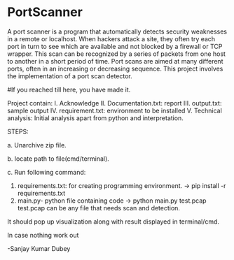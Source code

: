 # PortScanner
A port scanner is a program that automatically detects security weaknesses in a remote or localhost. When hackers attack a site, they often try each port in turn to see which are available and not blocked by a firewall or TCP wrapper. This scan can be recognized by a series of packets from one host to another in a short period of time. Port scans are aimed at many different ports, often in an increasing or decreasing sequence. This project involves the implementation of a port scan detector.

#If you reached till here, you have made it.



Project contain:
I. Acknowledge
II. Documentation.txt: report
III. output.txt: sample output
IV. requirement.txt: environment to be installed
V. Technical analysis: Initial analysis apart from python and interpretation. 


STEPS:

a. Unarchive zip file.

b. locate path to file(cmd/terminal).

c. Run following command:

1. requirements.txt: for creating programming environment.
	-> pip install -r requirements.txt
2. main.py- python file containing code
	-> python main.py test.pcap
	test.pcap can be any file that needs scan and detection.

It should pop up visualization along with result displayed in terminal/cmd.


In case nothing work out

-Sanjay Kumar Dubey
